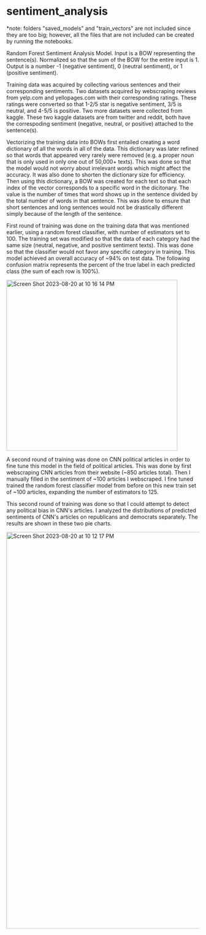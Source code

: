 # sentiment_analysis

*note: folders "saved_models" and "train_vectors" are not included since they are too big; however, all the files that are not included can be created by running the notebooks.


Random Forest Sentiment Analysis Model.
Input is a BOW representing the sentence(s). Normalized so that the sum of the BOW for the entire input is 1.
Output is a number -1 (negative sentiment), 0 (neutral sentiment), or 1 (positive sentiment).

Training data was acquired by collecting various sentences and their corresponding sentiments. Two datasets acquired by webscraping reviews from yelp.com and yellopages.com with their corresponding ratings. These ratings were converted so that 1-2/5 star is negative sentiment, 3/5 is neutral, and 4-5/5 is positive. Two more datasets were collected from kaggle. These two kaggle datasets are from twitter and reddit, both have the correspoding sentiment (negative, neutral, or positive) attached to the sentence(s). 

Vectorizing the training data into BOWs first entailed creating a word dictionary of all the words in all of the data. This dictionary was later refined so that words that appeared very rarely were removed (e.g. a proper noun that is only used in only one out of 50,000+ texts). This was done so that the model would not worry about irrelevant words which might affect the accuracy. It was also done to shorten the dictionary size for efficiency. Then using this dictionary, a BOW was created for each text so that each index of the vector corresponds to a specific word in the dicitonary. The value is the number of times that word shows up in the sentence divided by the total number of words in that sentence. This was done to ensure that short sentences and long sentences would not be drastically different simply because of the length of the sentence.

First round of training was done on the training data that was mentioned earlier, using a random forest classifier, with number of estimators set to 100. The training set was modified so that the data of each category had the same size (neutral, negative, and positive sentiment texts). This was done so that the classifier would not favor any specific category in training. 
This model achieved an overall accuracy of ~94% on test data. The following confusion matrix represents the percent of the true label in each predicted class (the sum of each row is 100%).

<img width="446" alt="Screen Shot 2023-08-20 at 10 16 14 PM" src="https://github.com/shaanpakala/sentiment_analysis/assets/68576257/6041dad9-fedd-43a3-9178-30fe064af372">

A second round of training was done on CNN political articles in order to fine tune this model in the field of political articles. 
This was done by first webscraping CNN articles from their website (~850 articles total). Then I manually filled in the sentiment of ~100 articles I webscraped. I fine tuned trained the random forest classifier model from before on this new train set of ~100 articles, expanding the number of estimators to 125. 

This second round of training was done so that I could attempt to detect any political bias in CNN's articles. I analyzed the distributions of predicted sentiments of CNN's articles on republicans and democrats separately. The results are shown in these two pie charts.

<img width="1035" alt="Screen Shot 2023-08-20 at 10 12 17 PM" src="https://github.com/shaanpakala/sentiment_analysis/assets/68576257/0e661c57-4dfc-4736-b56b-eb6fdb190682">


